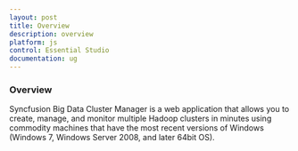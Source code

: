 ```yaml
---
layout: post
title: Overview
description: overview
platform: js
control: Essential Studio
documentation: ug
---
```


### Overview

Syncfusion Big Data Cluster Manager is a web application that allows you to create, manage, and monitor multiple Hadoop clusters in minutes using commodity machines that have the most recent versions of Windows (Windows 7, Windows Server 2008, and later 64bit OS).

